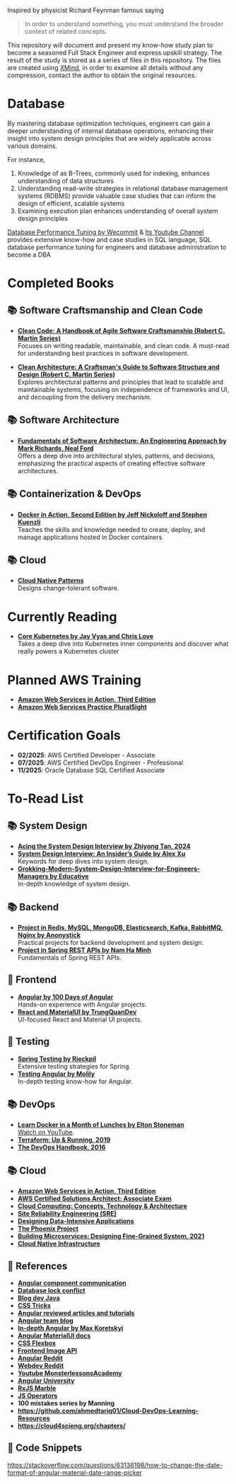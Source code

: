 Inspired by physicist Richard Feynman famous saying 
> In order to understand something, you must understand the broader context of related concepts.

This repository will document and present my know-how study plan to become a seasoned Full Stack Engineer and express upskill strategy. The result of the study is stored as a series of files in this repository. The files are created using [XMind](https://xmind.app/), in order to examine all details without any compression, contact the author to obtain the original resources.

# Database
By mastering database optimization techniques, engineers can gain a deeper understanding of internal database operations, enhancing their insight into system design principles that are widely applicable across various domains. 

For instance, 

1. Knowledge of as B-Trees, commonly used for indexing, enhances understanding of data structures  
2. Understanding read-write strategies in relational database management systems (RDBMS) provide valuable case studies that can inform the design of efficient, scalable systems
3. Examining execution plan enhances understanding of overall system design principles

[Database Performance Tuning by Wecommit](https://wecommit.com.vn/) & [Its Youtube Channel](https://www.youtube.com/@tranquochuywecommit) provides extensive know-how and case studies in SQL language, SQL database performance tuning for engineers and database administration to become a DBA

# Completed Books

## 📚 Software Craftsmanship and Clean Code

- **[Clean Code: A Handbook of Agile Software Craftsmanship (Robert C. Martin Series)](https://www.amazon.de/-/en/Clean-Code-Handbook-Software-Craftsmanship/dp/0132350882)**  
  Focuses on writing readable, maintainable, and clean code. A must-read for understanding best practices in software development.

- **[Clean Architecture: A Craftsman's Guide to Software Structure and Design (Robert C. Martin Series)](https://www.amazon.de/-/en/Clean-Architecture-Craftsmans-Software-Structure/dp/0134494164)**  
  Explores architectural patterns and principles that lead to scalable and maintainable systems, focusing on independence of frameworks and UI, and decoupling from the delivery mechanism.

## 📚 Software Architecture

- **[Fundamentals of Software Architecture: An Engineering Approach by Mark Richards, Neal Ford](https://www.oreilly.com/library/view/fundamentals-of-software/9781492043447/)**  
  Offers a deep dive into architectural styles, patterns, and decisions, emphasizing the practical aspects of creating effective software architectures.
  
## 📚 Containerization & DevOps

- **[Docker in Action, Second Edition by Jeff Nickoloff and Stephen Kuenzli](https://www.manning.com/books/docker-in-action-second-edition)**  
   Teaches the skills and knowledge needed to create, deploy, and manage applications hosted in Docker containers

  
## 📚 Cloud

- **[Cloud Native Patterns](https://www.manning.com/books/cloud-native-patterns)**  
   Designs change-tolerant software.

# Currently Reading

- **[Core Kubernetes by Jay Vyas and Chris Love](https://www.manning.com/books/core-kubernetes)**  
   Takes a deep dive into Kubernetes inner components and discover what really powers a Kubernetes cluster

# Planned AWS Training

- **[Amazon Web Services in Action, Third Edition](https://www.manning.com/books/amazon-web-services-in-action-third-edition)**
- **[Amazon Web Services Practice PluralSight](https://www.pluralsight.com/)**

# Certification Goals

- **02/2025**: AWS Certified Developer - Associate
- **07/2025**: AWS Certified DevOps Engineer - Professional
- **11/2025**: Oracle Database SQL Certified Associate

  
# To-Read List

## 📚 System Design
- **[Acing the System Design Interview by Zhiyong Tan, 2024](https://www.manning.com/books/acing-the-system-design-interview)**
- **[System Design Interview: An Insider’s Guide by Alex Xu](https://github.com/Henrywu573/Catalogue/blob/master/System%20Design%20Interview%20An%20Insider%E2%80%99s%20Guide%20by%20Alex%20Xu%20(z-lib.org).pdf)**  
  Keywords for deep dives into system design.
- **[Grokking-Modern-System-Design-Interview-for-Engineers-Managers by Educative](https://github.com/anonystick/anonystick/tree/main/Library/system.design/educative.io/Grokking-Modern-System-Design-Interview-for-Engineers-Managers)**  
  In-depth knowledge of system design.

## 📚 Backend
- **[Project in Redis, MySQL, MongoDB, Elasticsearch, Kafka, RabbitMQ, Nginx by Anonystick](https://github.com/anonystick/anonystick)**  
  Practical projects for backend development and system design.
- **[Project in Spring REST APIs by Nam Ha Minh](https://www.udemy.com/course/spring-boot-rest-apis-ultimate/)**  
  Fundamentals of Spring REST APIs.

## 🚀 Frontend
- **[Angular by 100 Days of Angular](https://github.com/angular-vietnam/100-days-of-angular)**  
  Hands-on experience with Angular projects.
- **[React and MaterialUI by TrungQuanDev](https://www.youtube.com/@trungquandev/featured)**  
  UI-focused React and Material UI projects.

## 🚀 Testing
- **[Spring Testing by Rieckpil](https://rieckpil.de/courses/)**  
  Extensive testing strategies for Spring.
- **[Testing Angular by Molily](https://testing-angular.com/)**  
  In-depth testing know-how for Angular.

## 📚 DevOps
- **[Learn Docker in a Month of Lunches by Elton Stoneman](https://www.youtube.com/playlist?list=PLXl_isu8qxvmDOAnUkG5x16LzBzGzY_Ww)**  
  [Watch on YouTube](https://www.youtube.com/watch?v=QTnVztPl2Uw&list=PLXl_isu8qxvmDOAnUkG5x16LzBzGzY_Ww).
- **[Terraform: Up & Running, 2019](https://www.amazon.de/dp/1492046906?tag=loujaybee-21&geniuslink=true)**
- **[The DevOps Handbook, 2016](https://www.amazon.de/dp/1942788002?geniuslink=true)**

## 📚 Cloud
- **[Amazon Web Services in Action, Third Edition](https://www.manning.com/books/amazon-web-services-in-action-third-edition)**
- **[AWS Certified Solutions Architect: Associate Exam](https://www.amazon.de/dp/1119713080)**
- **[Cloud Computing: Concepts, Technology & Architecture](https://www.amazon.de/-/en/Cloud-Computing-Concepts-Technology-Architecture/dp/0133387526)**
- **[Site Reliability Engineering (SRE)](https://sre.google/books/)**
- **[Designing Data-Intensive Applications](https://www.oreilly.com/library/view/designing-data-intensive-applications/9781491903063/)**
- **[The Phoenix Project](https://itrevolution.com/product/the-phoenix-project/)**
- **[Building Microservices: Designing Fine-Grained System, 2021](https://www.oreilly.com/library/view/building-microservices-2nd/9781492034018/)**
- **[Cloud Native Infrastructure](https://www.oreilly.com/library/view/cloud-native-infrastructure/9781491984291/)**

## 🚀 References
- **[Angular component communication](https://bookshelf-b2bf6.web.app/)**
- **[Database lock conflict](https://wecommit.com.vn/sql-lock-conflict-la-gi/)**
- **[Blog dev Java](https://dev.java/)**
- **[CSS Tricks](https://css-tricks.com/)**
- **[Angular reviewed articles and tutorials](https://angular.love/)**
- **[Angular team blog](https://blog.angular.dev/)**
- **[In-depth Angular by Max Koretskyi](https://indepth.dev/)**
- **[Angular MaterialUI docs](https://rc.material.angular.io/)**
- **[CSS Flexbox](https://css-tricks.com/snippets/css/a-guide-to-flexbox/)**
- **[Frontend Image API](https://www.bannerbear.com/blog/5-image-apis-you-can-use-for-your-next-project-in-2022/)**
- **[Angular Reddit](https://www.reddit.com/r/Angular2/)**
- **[Webdev Reddit](https://www.reddit.com/r/webdev/)**
- **[Youtube MonsterlessonsAcademy](https://www.youtube.com/@MonsterlessonsAcademy)**
- **[Angular University](https://angular-university.io/home)**
- **[RxJS Marble](https://rxmarbles.com/)**
- **[JS Operators](https://www.joshwcomeau.com/operator-lookup/)**
- **100 mistakes series by Manning**
- **https://github.com/ahmedtariq01/Cloud-DevOps-Learning-Resources**
- **https://cloud4scieng.org/chapters/**

## 🚀 Code Snippets
https://stackoverflow.com/questions/63136198/how-to-change-the-date-format-of-angular-material-date-range-picker
